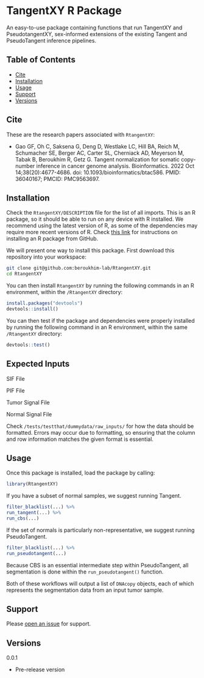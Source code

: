 # TangentXY R Package

An easy-to-use package containing functions that run TangentXY and PseudotangentXY, sex-informed extensions of the existing Tangent and PseudoTangent inference pipelines.

## Table of Contents

-   [Cite](#cite)
-   [Installation](#installation)
-   [Usage](#usage)
-   [Support](#support)
-   [Versions](#versions)


## Cite

These are the research papers associated with `RtangentXY`:

* Gao GF, Oh C, Saksena G, Deng D, Westlake LC, Hill BA, Reich M, Schumacher SE, Berger AC, Carter SL, Cherniack AD, Meyerson M, Tabak B, Beroukhim R, Getz G. Tangent normalization for somatic copy-number inference in cancer genome analysis. Bioinformatics. 2022 Oct 14;38(20):4677-4686. doi: 10.1093/bioinformatics/btac586. PMID: 36040167; PMCID: PMC9563697.

## Installation

Check the `RtangentXY/DESCRIPTION` file for the list of all imports. This is an R package, so it should be able to run on any device with R installed. We recommend using the latest version of R, as some of the dependencies may require more recent versions of R. Check [this link](https://cran.r-project.org/web/packages/githubinstall/vignettes/githubinstall.html) for instructions on installing an R package from GitHub.

We will present one way to install this package. First download this repository into your workspace:

```sh
git clone git@github.com:beroukhim-lab/RtangentXY.git
cd RtangentXY
```

You can then install `RtangentXY` by running the following commands in an R environment, within the `/RtangentXY` directory:

```r
install.packages("devtools")
devtools::install()
```

You can then test if the package and dependencies were properly installed by running the following command in an R environment, within the same `/RtangentXY` directory:

```r
devtools::test()
```

## Expected Inputs

SIF File

PIF File

Tumor Signal File

Normal Signal File

Check  `/tests/testthat/dummydata/raw_inputs/` for how the data should be formatted. Errors may occur due to formatting, so ensuring that the column and row information matches the given format is essential.

## Usage

Once this package is installed, load the package by calling:

```r
library(RtangentXY)
```

If you have a subset of normal samples, we suggest running Tangent.

```r
filter_blacklist(...) %>%
run_tangent(...) %>%
run_cbs(...)
```

If the set of normals is particularly non-representative, we suggest running PseudoTangent.

```r
filter_blacklist(...) %>%
run_pseudotangent(...)
```

Because CBS is an essential intermediate step within PseudoTangent, all segmentation is done within the `run_pseudotangent()` function.

Both of these workflows will output a list of `DNAcopy` objects, each of which represents the segmentation data from an input tumor sample.

## Support

Please [open an issue](https://github.com/beroukhim-lab/RtangentXY/issues/new) for support.

## Versions

0.0.1

-   Pre-release version
